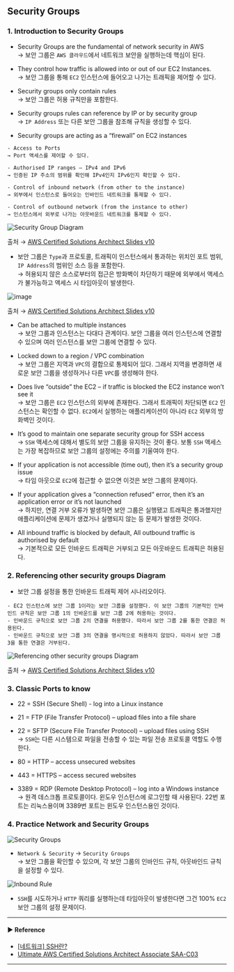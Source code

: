 ## Security Groups
### 1. Introduction to Security Groups
- Security Groups are the fundamental of network security in AWS  
→ 보안 그룹은 `AWS 클라우드`에서 네트워크 보안을 실행하는데 핵심이 된다.

- They control how traffic is allowed into or out of our EC2 Instances.  
→ 보안 그룹을 통해 `EC2` 인스턴스에 들어오고 나가는 트래픽을 제어할 수 있다.

- Security groups only contain rules  
→ 보안 그룹은 허용 규칙만을 포함한다.

- Security groups rules can reference by IP or by security group  
→ `IP Address` 또는 다른 보안 그룹을 참조해 규칙을 생성할 수 있다.

- Security groups are acting as a “firewall” on EC2 instances
~~~
- Access to Ports
→ Port 액세스를 제어할 수 있다.

- Authorised IP ranges – IPv4 and IPv6
→ 인증된 IP 주소의 범위를 확인해 IPv4인지 IPv6인지 확인할 수 있다.

- Control of inbound network (from other to the instance)
→ 외부에서 인스턴스로 들어오는 인바인드 네트워크를 통제할 수 있다.

- Control of outbound network (from the instance to other)
→ 인스턴스에서 외부로 나가는 아웃바운드 네트워크를 통제할 수 있다.
~~~

![Security Group Diagram](https://user-images.githubusercontent.com/97398071/231209003-3206de7e-2207-4c3e-9fad-45e08c7b1150.png)

출처 → [AWS Certified Solutions Architect Slides v10](https://courses.datacumulus.com/downloads/certified-solutions-architect-pn9/)

- 보안 그룹은 `Type`과 프로토콜, 트래픽이 인스턴스에서 통과하는 위치인 포트 범위, `IP Address`의 범위인 소스 등을 포함한다.  
→ 허용되지 않은 소스로부터의 접근은 방화벽이 차단하기 때문에 외부에서 액세스가 불가능하고 액세스 시 타임아웃이 발생한다.

![image](https://user-images.githubusercontent.com/97398071/231207724-7d957894-0ffb-4b84-93e2-5ba10172e6fa.png)

출처 → [AWS Certified Solutions Architect Slides v10](https://courses.datacumulus.com/downloads/certified-solutions-architect-pn9/)

- Can be attached to multiple instances  
→ 보안 그룹과 인스턴스는 다대다 관계이다. 보안 그룹을 여러 인스턴스에 연결할 수 있으며 여러 인스턴스를 보안 그룹에 연결할 수 있다.

- Locked down to a region / VPC combination  
→ 보안 그룹은 지역과 `VPC`의 결합으로 통제되어 있다. 그래서 지역을 변경하면 새로운 보안 그룹을 생성하거나 다른 `VPC`를 생성해야 한다.

- Does live “outside” the EC2 – if traffic is blocked the EC2 instance won’t see it  
→ 보안 그룹은 `EC2` 인스턴스의 외부에 존재한다. 그래서 트래픽이 차단되면 `EC2` 인스턴스는 확인할 수 없다. `EC2`에서 실행하는 애플리케이션이 아니라 `EC2` 외부의 방화벽인 것이다.

- It’s good to maintain one separate security group for SSH access  
→ `SSH` 액세스에 대해서 별도의 보안 그룹을 유지하는 것이 좋다. 보통 `SSH` 액세스는 가장 복잡하므로 보안 그룹의 설정에는 주의를 기울여야 한다.

- If your application is not accessible (time out), then it’s a security group issue  
→ 타임 아웃으로 `EC2`에 접근할 수 없으면 이것은 보안 그룹의 문제이다.

- If your application gives a “connection refused“ error, then it’s an application error or it’s not launched  
→ 하지만, 연결 거부 오류가 발생하면 보안 그룹은 실행됐고 트래픽은 통과했지만 애플리케이션에 문제가 생겼거나 실행되지 않는 등 문제가 발생한 것이다.

- All inbound traffic is blocked by default, All outbound traffic is authorised by default  
→ 기본적으로 모든 인바운드 트래픽은 거부되고 모든 아웃바운드 트래픽은 허용된다.

### 2. Referencing other security groups Diagram
- 보안 그룹 설정을 통한 인바운드 트래픽 제어 시나리오이다.
~~~
- EC2 인스턴스에 보안 그룹 1이라는 보안 그룹을 설정했다. 이 보안 그룹의 기본적인 인바인드 규칙은 보안 그룹 1의 인바운드를 보안 그룹 2에 허용하는 것이다.
- 인바운드 규칙으로 보안 그룹 2의 연결을 허용했다. 따라서 보안 그룹 2를 통한 연결은 허용된다.
- 인바운드 규칙으로 보안 그룹 3의 연결을 명시적으로 허용하지 않았다. 따라서 보안 그룹 3을 통한 연결은 거부된다.
~~~

![Referencing other security groups Diagram](https://user-images.githubusercontent.com/97398071/231212524-46b0725c-2ac9-4c96-9176-fa975e6afa4a.png)

출처 → [AWS Certified Solutions Architect Slides v10](https://courses.datacumulus.com/downloads/certified-solutions-architect-pn9/)

### 3. Classic Ports to know
- 22 = SSH (Secure Shell) - log into a Linux instance
- 21 = FTP (File Transfer Protocol) – upload files into a file share

- 22 = SFTP (Secure File Transfer Protocol) – upload files using SSH  
→ `SSH`는 다른 시스템으로 파일을 전송할 수 있는 파일 전송 프로토콜 역할도 수행한다.

- 80 = HTTP – access unsecured websites
- 443 = HTTPS – access secured websites

- 3389 = RDP (Remote Desktop Protocol) – log into a Windows instance  
→ 원격 데스크톱 프로토콜이다. 윈도우 인스턴스에 로그인할 때 사용된다. 22번 포트는 리눅스용이며 3389번 포트는 윈도우 인스턴스용인 것이다.

### 4. Practice Network and Security Groups
![Security Groups](https://user-images.githubusercontent.com/97398071/231216317-8e9b3281-0687-4468-8966-0ea27b3a8d54.png)

- `Network & Security` → `Security Groups`  
→ 보안 그룹을 확인할 수 있으며, 각 보안 그룹의 인바인드 규칙, 아웃바인드 규칙을 설정할 수 있다.

![Inbound Rule](https://user-images.githubusercontent.com/97398071/231217169-40d482f6-bf18-47da-b0a4-65942e215c14.png)

- `SSH`를 시도하거나 `HTTP` 쿼리를 실행하는데 타임아웃이 발생한다면 그건 100% `EC2` 보안 그룹의 설정 문제이다.

---
#### ▶ Reference
- [[네트워크] SSH란?](https://hanamon.kr/네트워크-ssh란/)
- [Ultimate AWS Certified Solutions Architect Associate SAA-C03](https://www.udemy.com/course/aws-certified-solutions-architect-associate-saa-c03/)
---